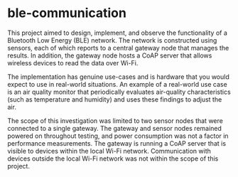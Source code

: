 # ble-communication

This project aimed to design, implement, and observe the functionality of a Bluetooth Low Energy (BLE) network. The network is constructed using sensors, each of which reports to a central gateway node that manages the results. In addition, the gateway node hosts a CoAP server that allows wireless devices to read the data over Wi-Fi. 

The implementation has genuine use-cases and is hardware that you would expect to use in real-world situations. An example of a real-world use case is an air quality monitor that periodically evaluates air-quality characteristics (such as temperature and humidity) and uses these findings to adjust the air. 

The scope of this investigation was limited to two sensor nodes that were connected to a single gateway. The gateway and sensor nodes remained powered on throughout testing, and power consumption was not a factor in performance measurements. The gateway is running a CoAP server that is visible to devices within the local Wi-Fi network. Communication with devices outside the local Wi-Fi network was not within the scope of this project.
